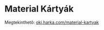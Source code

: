 # Material Kártyák

Megtekinthető: [okj.harka.com/material-kartyak](https://okj.harka.com/material-kartyak/)
